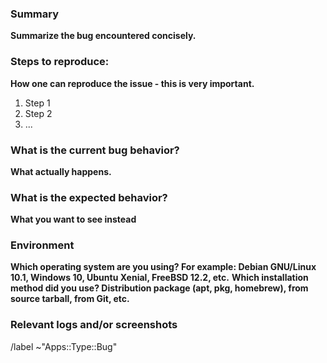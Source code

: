 <!--
* Use this issue template for reporting a new bug.
-->

### Summary
**Summarize the bug encountered concisely.**


### Steps to reproduce:
**How one can reproduce the issue - this is very important.**

1. Step 1
2. Step 2
3. ...

### What is the current bug behavior?
**What actually happens.**


### What is the expected behavior?
**What you want to see instead**



### Environment
**Which operating system are you using? For example: Debian GNU/Linux 10.1, Windows 10, Ubuntu Xenial, FreeBSD 12.2, etc.**
**Which installation method did you use? Distribution package (apt, pkg, homebrew), from source tarball, from Git, etc.**

### Relevant logs and/or screenshots


/label ~"Apps::Type::Bug"
